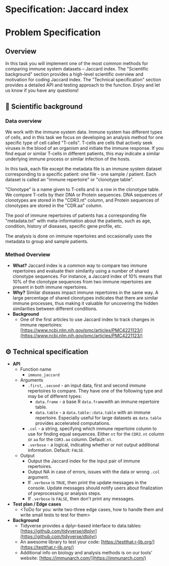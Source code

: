 # Specification: Jaccard index

# Problem Specification

## Overview

In this task you will implement one of the most common methods for comparing immune system datasets – Jaccard index. The "Scientific background" section provides a high-level scientific overview and motivation for coding Jaccard index. The "Technical specification" section provides a detailed API and testing approach to the function. Enjoy and let us know if you have any questions!

## 🧬 Scientific background

### Data overview

We work with the immune system data. Immune system has different types of cells, and in this task we focus on developing an analysis method for one specific type of cell called "T-cells". T-cells are cells that actively seek viruses in the blood of an organism and initiate the immune response. If you find equal or similar T-cells in different patients, this may indicate a similar underlying immune process or similar infection of the hosts.

In this task, each file except the metadata file is an immune system dataset corresponding to a specific patient: one file - one sample / patient. Each dataset is called an "immune repertoire" or "clonotype table".

"Clonotype" is a name given to T-cells and is a row in the clonotype table. We compare T-cells by their DNA or Protein sequences. DNA sequences of clonotypes are stored in the "CDR3.nt" column, and Protein sequences of clonotypes are stored in the "CDR.aa" column.

The pool of immune repertoires of patients has a corresponding file "metadata.txt" with meta-information about the patients, such as age, condition, history of diseases, specific gene profile, etc.

The analysis is done on immune repertoires and occasionally uses the metadata to group and sample patients.

### Method Overview

- **What?** Jaccard index is a common way to compare two immune repertoires and evaluate their similarity using a number of shared clonotype sequences. For instance, a Jaccard index of 10% means that 10% of the clonotype sequences from two immune repertoires are present in both immune repertoires.
- **Why?** Similar diseases impact immune repertoires in the same way. A large percentage of shared clonotypes indicates that there are similar immune processes, thus making it valuable for uncovering the hidden similarities between different conditions.
- **Background**
    - One of the first articles to use Jaccard index to track changes in immune repertoires: [https://www.ncbi.nlm.nih.gov/pmc/articles/PMC4221123/](https://www.ncbi.nlm.nih.gov/pmc/articles/PMC4221123/)

## ⚙️ Technical specification

- **API**
    - Function name
        - `immuno_jaccard`
    - Arguments
        - `.first`, `.second` - an input data, first and second immune repertoires to compare. They have one of the following type and may be of different types:
            - `data.frame` - a base R `data.frame`with an immune repertoire table.
            - `data.table` - a `data.table::data.table` with an immune repertoire. Especially useful for large datasets as `data.table` provides accelerated computations.
        - `.col` - a string, specifying which immune repertoire column to use for finding equal sequences. Either `nt` for the `CDR3.nt` column or `aa` for the `CDR3.aa` column. Default: `nt`.
        - `.verbose` - a logical, indicating whether or not output additional information. Default: `FALSE`.
    - Output
        - Output the Jaccard index for the input pair of immune repertoires.
        - Output NA in case of errors, issues with the data or wrong `.col` argument.
        - If `.verbose` is `TRUE`, then print the update messages in the console. Update messages should notify users about finalization of preprocessing or analysis steps.
        - If `.verbose` is `FALSE`, then don't print any messages.
- **Test plan / Edge cases**
    - <ToDo for you: write two-three edge cases, how to handle them and write small tests to test for them>
- **Background**
    - Tidyverse provides a dplyr-based interface to data.tables: [https://github.com/tidyverse/dtplyr](https://github.com/tidyverse/dtplyr)
    - An awesome library to test your code: [https://testthat.r-lib.org/](https://testthat.r-lib.org/)
    - Additional info on biology and analysis methods is on our tools' website: [https://immunarch.com/](https://immunarch.com/)
